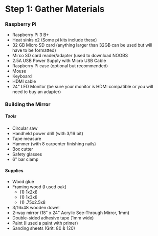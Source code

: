 # Step 1: Gather Materials

### Raspberry Pi
* Raspberry Pi 3 B+ 
* Heat sinks x2 (Some pi kits include these) 
* 32 GB Micro SD card (anything larger than 32GB can be used but will have to be formatted)
* Mirco SD card reader/adapter (used to download NOOBS 
* 2.5A USB Power Supply with Micro USB Cable
* Raspberry Pi case (optional but recommended) 
* Mouse
* Keyboard
* HDMI cable 
* 24" LED Monitor (be sure your monitor is HDMI compatible or you will need to buy an adapter)

### Building the Mirror
##### Tools
* Circular saw 
* Handheld power drill (with 3/16 bit)
* Tape measure
* Hammer (with 8 carpenter finishing nails)
* Box cutter 
* Safety glasses
* 6" bar clamp
#### Supplies
* Wood glue
* Framing wood (I used oak)
  * (1) 1x2x8 
  * (1) 1x3x8 
  * (1) .75x2.5x8
* 3/16x48 wooden dowel
* 2-way mirror (18" x 24" Acrylic See-Through Mirror, 1mm)
* Double-sided adhesive tape (1mm wide)
* Paint (I used a paint with primer) 
* Sanding sheets (Grit: 80 & 120)
